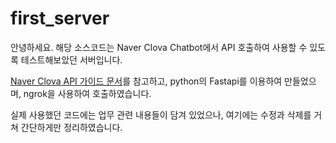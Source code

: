 # first_server
안녕하세요. 해당 소스코드는 Naver Clova Chatbot에서 API 호출하여 사용할 수 있도록 테스트해보았던 서버입니다.

[Naver Clova API 가이드 문서](https://api-fin.ncloud-docs.com/docs/ai-application-service-chatbot-chabot)를 참고하고, python의 Fastapi를 이용하여 만들었으며, ngrok을 사용하여 호출하였습니다.

실제 사용했던 코드에는 업무 관련 내용들이 담겨 있었으나, 여기에는 수정과 삭제를 거쳐 간단하게만 정리하였습니다.
